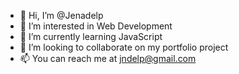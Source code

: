 - 👋 Hi, I’m @Jenadelp
- 👀 I’m interested in Web Development
- 🌱 I’m currently learning JavaScript
- 💞️ I’m looking to collaborate on my portfolio project
- 📫 You can reach me at jndelp@gmail.com

<!---
Jenadelp/Jenadelp is a ✨ special ✨ repository because its `README.md` (this file) appears on your GitHub profile.
You can click the Preview link to take a look at your changes.
--->
